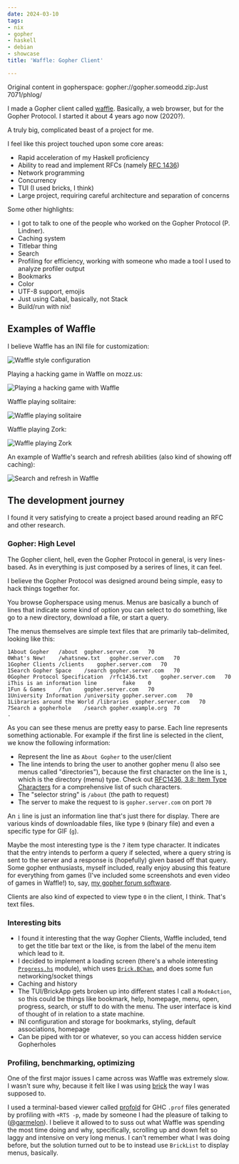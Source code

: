 ```yaml
---
date: 2024-03-10
tags:
- nix
- gopher
- haskell
- debian
- showcase
title: 'Waffle: Gopher Client'

---
```

Original content in gopherspace: gopher://gopher.someodd.zip:Just 7071/phlog/


I made a Gopher client called [waffle](https://github.com/someodd/waffle).
Basically, a web browser, but for the Gopher Protocol. I started it about 4
years ago now (2020?).

A truly big, complicated beast of a project for me.

I feel like this project touched upon some core areas:

  * Rapid acceleration of my Haskell proficiency
  * Ability to read and implement RFCs (namely [RFC 1436](https://www.rfc-editor.org/rfc/rfc1436))
  * Network programming
  * Concurrency
  * TUI (I used bricks, I think)
  * Large project, requiring careful architecture and separation of concerns

Some other highlights:

  * I got to talk to one of the people who worked on the Gopher Protocol (P. Lindner).
  * Caching system
  * Titlebar thing
  * Search
  * Profiling for efficiency, working with someone who made a tool I used to
    analyze profiler output
  * Bookmarks
  * Color
  * UTF-8 support, emojis
  * Just using Cabal, basically, not Stack
  * Build/run with nix!

## Examples of Waffle

I believe Waffle has an INI file for customization:

![Waffle style configuration](/assets/showcase/waffle/waffle-customization.gif)

Playing a hacking game in Waffle on mozz.us:

![Playing a hacking game with Waffle](/assets/showcase/waffle/waffle-playing-hacking-game.gif)

Waffle playing solitaire:

![Waffle playing solitaire](/assets/showcase/waffle/waffle-playing-solitaire.png)

Waffle playing Zork:

![Waffle playing Zork](/assets/showcase/waffle/waffle-playing-zork.png)

An example of Waffle's search and refresh abilities (also kind of showing off caching):

![Search and refresh in Waffle](/assets/showcase/waffle/waffle-search-and-refresh-quotes.gif)

## The development journey

I found it very satisfying to create a project based around reading an RFC and other research.

### Gopher: High Level

The Gopher client, hell, even the Gopher Protocol in general, is very
lines-based. As in everything is just composed by a serires of lines, it can
feel.

I believe the Gopher Protocol was designed around being simple, easy to hack
things together for.

You browse Gopherspace using menus. Menus are basically a bunch of lines that
indicate some kind of option you can select to do something, like go to a new
directory, download a file, or start a query.

The menus themselves are simple text files that are primarily tab-delimited,
looking like this:

```
1About Gopher	/about	gopher.server.com	70
0What's New!	/whatsnew.txt	gopher.server.com	70
1Gopher Clients	/clients	gopher.server.com	70
1Search Gopher Space	/search	gopher.server.com	70
0Gopher Protocol Specification	/rfc1436.txt	gopher.server.com	70
iThis is an information line		fake	0
1Fun & Games	/fun	gopher.server.com	70
1University Information	/university	gopher.server.com	70
1Libraries around the World	/libraries	gopher.server.com	70
7Search a gopherhole	/search	gopher.example.org	70
.
```

As you can see these menus are pretty easy to parse. Each line represents
something actionable. For example if the first line is selected in the client,
we know the following information:

  * Represent the line as `About Gopher` to the user/client
  * The line intends to bring the user to another gopher menu (I also see menus
    called "directories"), because the first character on the line is `1`,
    which is the directory (menu) type. Check out [RFC1436, 3.8: Item Type
    Characters](https://www.rfc-editor.org/rfc/rfc1436) for a comprehensive list of
    such characters.
  * The "selector string" is `/about` (the path to request)
  * The server to make the request to is `gopher.server.com` on port `70`

An `i` line is just an information line that's just there for display. There
are various kinds of downloadable files, like type `9` (binary file) and even a
specific type for GIF (`g`).

Maybe the most interesting type is the `7` item type character. It indicates
that the entry intends to perform a query if selected, where a query string is
sent to the server and a response is (hopefully) given based off that query.
Some gopher enthusiasts, myself included, really enjoy abusing this feature for
everything from games (I've included some screenshots and even video of games
in Waffle!) to, say, [my gopher forum software](/showcase/gopherden).

Clients are also kind of expected to view type `0` in the client, I think.
That's text files.

### Interesting bits

* I found it interesting that the way Gopher Clients, Waffle included, tend to
  get the title bar text or the like, is from the label of the menu item which
  lead to it.
* I decided to implement a loading screen (there's a whole interesting [`Progress.hs`](https://github.com/someodd/waffle/blob/master/src/BrickApp/ModeAction/Progress.hs) module), which uses [`Brick.BChan`](https://hackage.haskell.org/package/brick-2.3.1/docs/Brick-BChan.html), and does some fun networking/socket things
* Caching and history
* The TUI/BrickApp gets broken up into different states I call a `ModeAction`, so this could be things like bookmark, help, homepage, menu, open, progress, search, or stuff to do with the menu. The user interface is kind of thought of in relation to a state machine.
* INI configuration and storage for bookmarks, styling, default associations, homepage
* Can be piped with tor or whatever, so you can access hidden service Gopherholes

### Profiling, benchmarking, optimizing

One of the first major issues I came across was Waffle was extremely slow. I
wasn't sure why, because it felt like I was using
[brick](https://hackage.haskell.org/package/brick) the way I was supposed to.

I used a terminal-based viewer called
[profold](https://github.com/Garmelon/profold) for GHC `.prof` files generated
by profiling with `+RTS -p`, made by someone I had the pleasure of talking to
([@garmelon](https://github.com/Garmelon/)). I believe it allowed to to suss
out what Waffle was spending the most time doing and why, specifically,
scrolling up and down felt so laggy and intensive on very long menus. I can't
remember what I was doing before, but the solution turned out to be to instead
use `BrickList` to display menus, basically.

